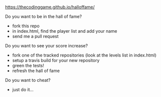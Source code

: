 https://thecodinggame.github.io/halloffame/

Do you want to be in the hall of fame?
* fork this repo
* in index.html, find the player list and add your name
* send me a pull request

Do you want to see your score increase?
* fork one of the tracked repositories (look at the levels list in index.html)
* setup a travis build for your new repository
* green the tests!
* refresh the hall of fame

Do you want to cheat?
* just do it...

